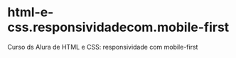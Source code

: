 # html-e-css.responsividadecom.mobile-first
 Curso ds Alura de HTML e CSS: responsividade com mobile-first
